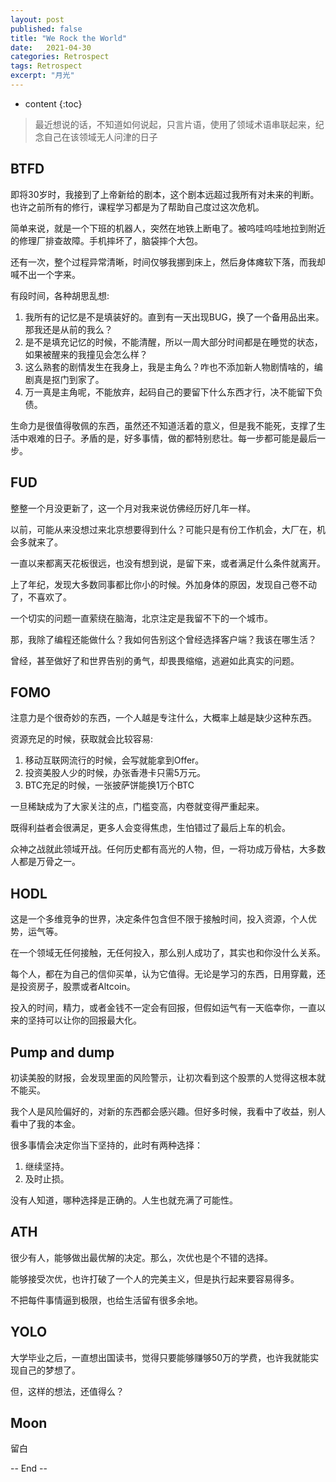 ```yaml
---
layout: post
published: false
title: "We Rock the World"
date:   2021-04-30
categories: Retrospect
tags: Retrospect
excerpt: "月光"
---
```


* content
{:toc}

> 最近想说的话，不知道如何说起，只言片语，使用了领域术语串联起来，纪念自己在该领域无人问津的日子

## BTFD

即将30岁时，我接到了上帝新给的剧本，这个剧本远超过我所有对未来的判断。也许之前所有的修行，课程学习都是为了帮助自己度过这次危机。

简单来说，就是一个下班的机器人，突然在地铁上断电了。被呜哇呜哇地拉到附近的修理厂排查故障。手机摔坏了，脑袋摔个大包。

还有一次，整个过程异常清晰，时间仅够我挪到床上，然后身体瘫软下落，而我却喊不出一个字来。

有段时间，各种胡思乱想:

1. 我所有的记忆是不是填装好的。直到有一天出现BUG，换了一个备用品出来。那我还是从前的我么？
2. 是不是填充记忆的时候，不能清醒，所以一周大部分时间都是在睡觉的状态，如果被醒来的我撞见会怎么样？
3. 这么熟套的剧情发生在我身上，我是主角么？咋也不添加新人物剧情啥的，编剧真是抠门到家了。
4. 万一真是主角呢，不能放弃，起码自己的要留下什么东西才行，决不能留下负债。

生命力是很值得敬佩的东西，虽然还不知道活着的意义，但是我不能死，支撑了生活中艰难的日子。矛盾的是，好多事情，做的都特别悲壮。每一步都可能是最后一步。

## FUD

整整一个月没更新了，这一个月对我来说仿佛经历好几年一样。

以前，可能从来没想过来北京想要得到什么？可能只是有份工作机会，大厂在，机会多就来了。

一直以来都离天花板很远，也没有想到说，是留下来，或者满足什么条件就离开。

上了年纪，发现大多数同事都比你小的时候。外加身体的原因，发现自己卷不动了，不喜欢了。

一个切实的问题一直萦绕在脑海，北京注定是我留不下的一个城市。

那，我除了编程还能做什么？我如何告别这个曾经选择客户端？我该在哪生活？

曾经，甚至做好了和世界告别的勇气，却畏畏缩缩，逃避如此真实的问题。

## FOMO

注意力是个很奇妙的东西，一个人越是专注什么，大概率上越是缺少这种东西。

资源充足的时候，获取就会比较容易:

1. 移动互联网流行的时候，会写就能拿到Offer。
2. 投资美股人少的时候，办张香港卡只需5万元。
3. BTC充足的时候，一张披萨饼能换1万个BTC

一旦稀缺成为了大家关注的点，门槛变高，内卷就变得严重起来。

既得利益者会很满足，更多人会变得焦虑，生怕错过了最后上车的机会。

众神之战就此领域开战。任何历史都有高光的人物，但，一将功成万骨枯，大多数人都是万骨之一。

## HODL

这是一个多维竞争的世界，决定条件包含但不限于接触时间，投入资源，个人优势，运气等。

在一个领域无任何接触，无任何投入，那么别人成功了，其实也和你没什么关系。

每个人，都在为自己的信仰买单，认为它值得。无论是学习的东西，日用穿戴，还是投资房子，股票或者Altcoin。

投入的时间，精力，或者金钱不一定会有回报，但假如运气有一天临幸你，一直以来的坚持可以让你的回报最大化。

## Pump and dump

初读美股的财报，会发现里面的风险警示，让初次看到这个股票的人觉得这根本就不能买。

我个人是风险偏好的，对新的东西都会感兴趣。但好多时候，我看中了收益，别人看中了我的本金。

很多事情会决定你当下坚持的，此时有两种选择：

1. 继续坚持。
2. 及时止损。

没有人知道，哪种选择是正确的。人生也就充满了可能性。

## ATH

很少有人，能够做出最优解的决定。那么，次优也是个不错的选择。

能够接受次优，也许打破了一个人的完美主义，但是执行起来要容易得多。

不把每件事情逼到极限，也给生活留有很多余地。

## YOLO

大学毕业之后，一直想出国读书，觉得只要能够赚够50万的学费，也许我就能实现自己的梦想了。

但，这样的想法，还值得么？

## Moon

留白

-- End --
